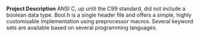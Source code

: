 **Project Description**
ANSI C, up until the C99 standard, did not include a boolean data type. Bool.h is a single header file and offers a simple, highly customisable implementation using preprocessor macros. Several keyword sets are available based on several programming languages.